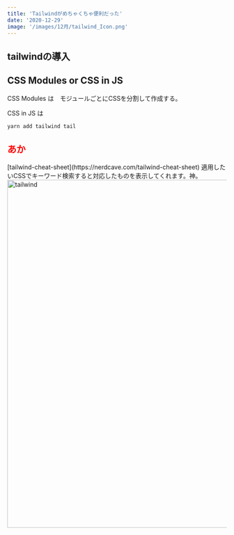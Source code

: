 ```yaml
---
title: 'Tailwindがめちゃくちゃ便利だった'
date: '2020-12-29'
image: '/images/12月/tailwind_Icon.png'
---
```



## tailwindの導入

## CSS Modules or CSS in JS

CSS Modules は　モジュールごとにCSSを分割して作成する。  

CSS in JS は


```
yarn add tailwind tail
```



<h2 style="color:red">あか</h2>
[tailwind-cheat-sheet](https://nerdcave.com/tailwind-cheat-sheet)
適用したいCSSでキーワード検索すると対応したものを表示してくれます。神。
<br />

<img src="/images/2101/TailWindCheetSheet.png" alt="tailwind" width="800" hight="auto">

